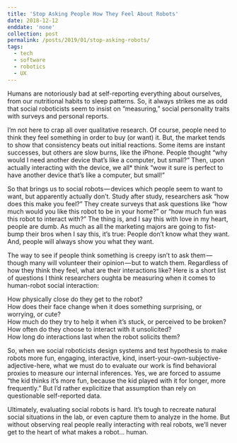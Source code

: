 ```yaml
---
title: 'Stop Asking People How They Feel About Robots'
date: 2018-12-12
enddate: 'none'
collection: post
permalink: /posts/2019/01/stop-asking-robots/
tags:
  - tech
  - software
  - robotics
  - UX
---
```


Humans are notoriously bad at self-reporting everything about ourselves, from our nutritional habits to sleep patterns. So, it always strikes me as odd that social roboticists seem to insist on “measuring,” social personality traits with surveys and personal reports.

I’m not here to crap all over qualitative research. Of course, people need to think they feel something in order to buy (or want) it. But, the market tends to show that consistency beats out initial reactions. Some items are instant successes, but others are slow burns, like the iPhone. People thought “why would I need another device that’s like a computer, but small?” Then, upon actually interacting with the device, we all* think “wow it sure is perfect to have another device that’s like a computer, but small!”

So that brings us to social robots — devices which people seem to want to want, but apparently actually don’t. Study after study, researchers ask “how does this make you feel?” They create surveys that ask questions like “how much would you like this robot to be in your home?” or “how much fun was this robot to interact with?” The thing is, and I say this with love in my heart, people are dumb. As much as all the marketing majors are going to fist-bump their bros when I say this, it’s true: People don’t know what they want. And, people will always show you what they want.


The way to see if people think something is creepy isn’t to ask them — though many will volunteer their opinion — but to watch them. Regardless of how they think they feel, what are their interactions like? Here is a short list of questions I think researchers oughta be measuring when it comes to human-robot social interaction:

How physically close do they get to the robot?<br>
How does their face change when it does something surprising, or worrying, or cute?<br>
How much do they try to help it when it’s stuck, or perceived to be broken?<br>
How often do they choose to interact with it unsolicited?<br>
How long do interactions last when the robot solicits them?<br>

So, when we social roboticists design systems and test hypothesis to make robots more fun, engaging, interactive, kind, insert-your-own-subjective-adjective-here, what we must do to evaluate our work is find behavioral proxies to measure our internal inferences. Yes, we are forced to assume “the kid thinks it’s more fun, because the kid played with it for longer, more frequently.” But I’d rather explicitize that assumption than rely on questionable self-reported data.

Ultimately, evaluating social robots is hard. It’s tough to recreate natural social situations in the lab, or even capture them to analyze in the home. But without observing real people really interacting with real robots, we’ll never get to the heart of what makes a robot… human.
